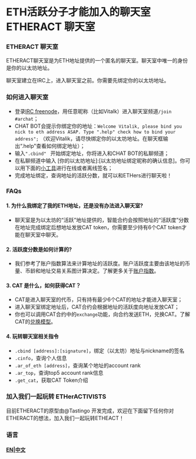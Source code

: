 # ETH活跃分子才能加入的聊天室 ETHERACT 聊天室

### ETHERACT 聊天室
ETHERACT聊天室是为ETH地址提供的一个匿名的聊天室。聊天室中唯一的身份是你的以太坊地址。

聊天室建立在IRC上，进入聊天室之前。你需要先绑定你的以太坊地址。

### 如何进入聊天室
* 登录[IRC freenode](https://webchat.freenode.net/)，用任意昵称（比如Vitalk）进入聊天室频道`/join #archat`；
* CHAT BOT会提示你绑定你的地址：`Welcome Vitalik, please bind you nick to eth address ASAP. Type ".help" check how to bind your address";` （欢迎Vitalik，请尽快绑定你的以太坊地址。在聊天框输出“.help"查看如何绑定地址）；
* 输入`".cbind" ` 开始绑定地址，你将进入和CHAT BOT的私聊频道；
* 在私聊频道中输入 [你的以太坊地址]:[以太坊地址绑定昵称的确认信息]。你可以用下面的[小工具](http://39.107.32.62:8020/)进行在线或者离线签名；
* 完成地址绑定，查询地址的活跃分数，就可以和ETHers进行聊天啦！

### FAQs
#### 1. 为什么我绑定了我的ETH地址，还是没有办法进入聊天室?
   - 聊天室是为以太坊的“活跃”地址提供的，智能合约会按照地址的“活跃度”分数在地址完成绑定后想地址发放CAT token，你需要至少持有6个CAT token才能在聊天室中聊天。

#### 2. 活跃度分数是如何计算的?
   - 我们参考了账户指数算法来计算地址的活跃度。账户活跃度主要由该地址的币量、币龄和地址交易关系图计算决定。了解更多关于[账户指数](https://github.com/Tastingo/archat-tutorial/blob/master/ar-ch.pdf)。
    
#### 3. CAT 是什么，如何获得CAT？
   - CAT是进入聊天室的代币，只有持有最少6个CAT的地址才能进入聊天室；
   - 进入聊天室绑定地址后，CAT合约会根据地址的活跃度向地址发放CAT；
   - 你也可以调用CAT合约中的`exchange`功能，向合约发送ETH，兑换CAT。了解CAT的[兑换模型](https://github.com/Tastingo/archat-tutorial/blob/master/cat-ch.pdf)。
   
#### 4. 玩转聊天室相关指令
   - `.cbind [address]:[signature]`，绑定（以太坊）地址与nickname的签名
   - `.cinfo`，查询个人信息
   - `.ar_of_eth [address]`，查询某个地址的account rank
   - `.ar_top`，查询top5 account rank信息
   - `.get_cat`，获取CAT Token介绍

### 加入我们一起玩转 ETHerACTIVISTS
目前ETHERACT的原型由@Tastingo 开发完成，欢迎在下面留下任何你对ETHERACT的想法，加入我们一起玩转ETHEACT！

### 语言
#### [EN](README.md)|[中文](README.zh.md)
